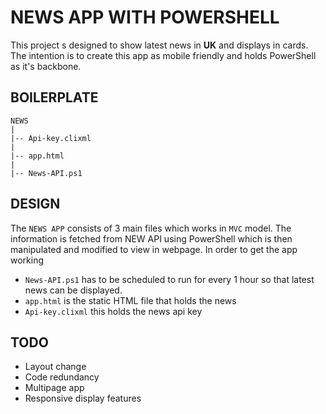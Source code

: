 #  NEWS APP WITH POWERSHELL

This project s designed to show latest news in **UK** and displays in cards.
The intention is to create this app as mobile friendly and holds PowerShell as it's
backbone.

## BOILERPLATE

    NEWS
    |
    |-- Api-key.clixml
    |
    |-- app.html
    |
    |-- News-API.ps1

## DESIGN

The `NEWS APP` consists of 3 main files which works in `MVC` model. The information is
fetched from NEW API using PowerShell which is then manipulated and modified to view
in webpage. In order to get the app working

- `News-API.ps1` has to be scheduled to run for every 1 hour so that latest news can be
displayed.
- `app.html` is the static HTML file that holds the news
- `Api-key.clixml` this holds the news api key

## TODO

- Layout change
- Code redundancy
- Multipage app
- Responsive display features